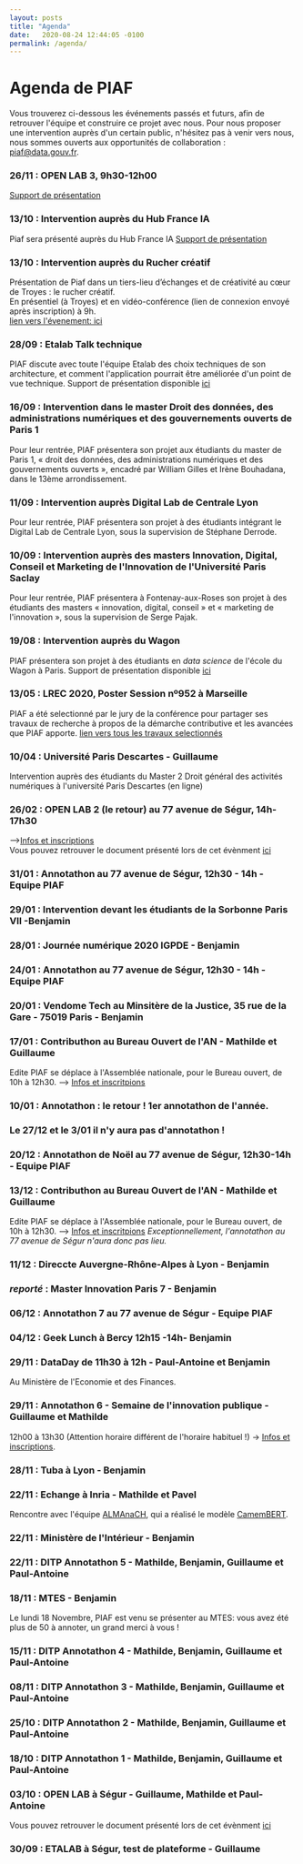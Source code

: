 ```yaml
---
layout: posts
title: "Agenda"
date:   2020-08-24 12:44:05 -0100
permalink: /agenda/
---
```


# Agenda de PIAF

Vous trouverez ci-dessous les événements passés et futurs, afin de retrouver l'équipe et construire ce projet avec nous.
Pour nous proposer une intervention auprès d'un certain public, n'hésitez pas à venir vers nous, nous sommes ouverts aux opportunités de collaboration : <piaf@data.gouv.fr>. 


### 26/11 : OPEN LAB 3, 9h30-12h00  
[Support de présentation](../img/openlab3.pdf) 


### 13/10 : Intervention auprès du Hub France IA
Piaf sera présenté auprès du Hub France IA
[Support de présentation](../img/presentationhubfranceia.pdf) 


### 13/10 : Intervention auprès du Rucher créatif
Présentation de Piaf dans un tiers-lieu d’échanges et de créativité au cœur de Troyes : le rucher créatif.  
En présentiel (à Troyes) et en vidéo-conférence (lien de connexion envoyé après inscription) à 9h.  
[lien vers l'évenement: ici](https://www.le-rucher-creatif.org/programmation/conference-tricassinux-speciale-intelligence-artificielle-apprenez-aux-machines-a-parler-francais/)

### 28/09 : Etalab Talk technique
PIAF discute avec toute l'équipe Etalab des choix techniques de son architecture, et comment l'application pourrait être améliorée d'un point de vue technique. Support de présentation disponible [ici](../img/TekPiaf.pdf) 

### 16/09 : Intervention dans le master Droit des données, des administrations numériques et des gouvernements ouverts de Paris 1
Pour leur rentrée, PIAF présentera son projet aux étudiants du master de Paris 1, « droit des données, des administrations numériques et des gouvernements ouverts », encadré par William Gilles et Irène Bouhadana, dans le 13ème arrondissement.

### 11/09 : Intervention auprès Digital Lab de Centrale Lyon
Pour leur rentrée, PIAF présentera son projet à des étudiants intégrant le Digital Lab de Centrale Lyon, sous la supervision de Stéphane Derrode.

### 10/09 : Intervention auprès des masters Innovation, Digital, Conseil et Marketing de l'Innovation de l'Université Paris Saclay
Pour leur rentrée, PIAF présentera à Fontenay-aux-Roses son projet à des étudiants des masters « innovation, digital, conseil » et « marketing de l'innovation », sous la supervision de Serge Pajak.

### 19/08 : Intervention auprès du Wagon
PIAF présentera son projet à des étudiants en _data science_ de l'école du Wagon à Paris. Support de présentation disponible [ici](../img/19082020-presentation_le_wagon.pdf) 

### 13/05 : LREC 2020, Poster Session nº952 à Marseille
PIAF a été selectionné par le jury de la conférence pour partager ses travaux de recherche à propos de la démarche contributive et les avancées que PIAF apporte. [lien vers tous les travaux selectionnés](https://lrec2020.lrec-conf.org/en/conference-programme/accepted-papers/)  

### 10/04 : Université Paris Descartes - Guillaume  
Intervention auprès des étudiants du Master 2 Droit général des activités numériques à l'université Paris Descartes (en ligne) 

### 26/02 : OPEN LAB 2 (le retour) au 77 avenue de Ségur, 14h-17h30  
-->[Infos et inscriptions](http://piaf-openlab2.eventbrite.com/)  
Vous pouvez retrouver le document présenté lors de cet évènment [ici](../img/openlab2.pdf)  


### 31/01 : Annotathon au 77 avenue de Ségur, 12h30 - 14h - Equipe PIAF
### 29/01 : Intervention devant les étudiants de la Sorbonne Paris VII -Benjamin
### 28/01 : Journée numérique 2020 IGPDE - Benjamin

### 24/01 : Annotathon au 77 avenue de Ségur, 12h30 - 14h - Equipe PIAF

### 20/01 : Vendome Tech au  Minsitère de la Justice, 35 rue de la Gare - 75019 Paris - Benjamin

### 17/01 : Contributhon au Bureau Ouvert de l'AN - Mathilde et Guillaume
Edite PIAF se déplace à l'Assemblée nationale, pour le Bureau ouvert, de 10h à 12h30.
--> [Infos et inscritpions]( https://framaforms.org/inscriptions-aux-journees-bureau-ouvert-de-paula-forteza-a-lassemblee-nationale-1506093899)

### 10/01 : Annotathon : le retour ! 1er annotathon de l'année.

### Le 27/12 et le 3/01 il n'y aura pas d'annotathon !

### 20/12 : Annotathon de Noël au 77 avenue de Ségur, 12h30-14h - Equipe PIAF

### 13/12 : Contributhon au Bureau Ouvert de l'AN - Mathilde et Guillaume
Edite PIAF se déplace à l'Assemblée nationale, pour le Bureau ouvert, de 10h à 12h30.
--> [Infos et inscritpions]( https://framaforms.org/inscriptions-aux-journees-bureau-ouvert-de-paula-forteza-a-lassemblee-nationale-1506093899)
_Exceptionnellement, l'annotathon au 77 avenue de Ségur n'aura donc pas lieu._

### 11/12 : Direccte Auvergne-Rhône-Alpes à Lyon - Benjamin

### _reporté_ : Master Innovation Paris 7 - Benjamin

### 06/12 : Annotathon 7 au 77 avenue de Ségur - Equipe PIAF

### 04/12 : Geek Lunch à Bercy 12h15 -14h- Benjamin

### 29/11 : DataDay de 11h30 à 12h - Paul-Antoine et Benjamin
Au Ministère de l'Economie et des Finances.

### 29/11 : Annotathon 6 - Semaine de l'innovation publique  - Guillaume et Mathilde
12h00 à 13h30 (Attention horaire différent de l'horaire habituel !)
-> [Infos et inscriptions](http://edite-piaf-sip.eventbrite.com/).

### 28/11 : Tuba à Lyon - Benjamin

### 22/11 : Echange à Inria - Mathilde et Pavel
Rencontre avec l'équipe [ALMAnaCH](https://www.inria.fr/equipes/almanach), qui a réalisé le modèle [CamemBERT](https://camembert-model.fr/). 

### 22/11 : Ministère de l'Intérieur - Benjamin
### 22/11 : DITP Annotathon 5 - Mathilde, Benjamin, Guillaume et Paul-Antoine

### 18/11 : MTES - Benjamin
Le lundi 18 Novembre, PIAF est venu se présenter au MTES: vous avez été plus de 50 à annoter, un grand merci à vous !

### 15/11 : DITP Annotathon 4 - Mathilde, Benjamin, Guillaume et Paul-Antoine

### 08/11 : DITP Annotathon 3 - Mathilde, Benjamin, Guillaume et Paul-Antoine

### 25/10 : DITP Annotathon 2 - Mathilde, Benjamin, Guillaume et Paul-Antoine

### 18/10 : DITP Annotathon 1 - Mathilde, Benjamin, Guillaume et Paul-Antoine

### 03/10 : OPEN LAB à Ségur - Guillaume, Mathilde et Paul-Antoine
Vous pouvez retrouver le document présenté lors de cet évènment [ici](../img/openlab.pdf)  

### 30/09 : ETALAB à Ségur, test de plateforme - Guillaume


